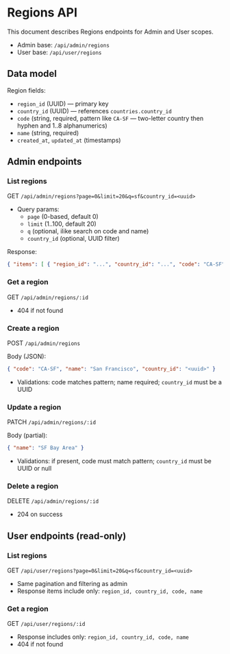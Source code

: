 # Regions API

This document describes Regions endpoints for Admin and User scopes.

- Admin base: `/api/admin/regions`
- User base: `/api/user/regions`

## Data model

Region fields:
- `region_id` (UUID) — primary key
- `country_id` (UUID) — references `countries.country_id`
- `code` (string, required, pattern like `CA-SF` — two-letter country then hyphen and 1..8 alphanumerics)
- `name` (string, required)
- `created_at`, `updated_at` (timestamps)

## Admin endpoints

### List regions
GET `/api/admin/regions?page=0&limit=20&q=sf&country_id=<uuid>`

- Query params:
  - `page` (0-based, default 0)
  - `limit` (1..100, default 20)
  - `q` (optional, ilike search on code and name)
  - `country_id` (optional, UUID filter)

Response:
```json
{ "items": [ { "region_id": "...", "country_id": "...", "code": "CA-SF", "name": "San Francisco" } ], "total": 1, "page": 0, "limit": 20 }
```

### Get a region
GET `/api/admin/regions/:id`

- 404 if not found

### Create a region
POST `/api/admin/regions`

Body (JSON):
```json
{ "code": "CA-SF", "name": "San Francisco", "country_id": "<uuid>" }
```

- Validations: code matches pattern; name required; `country_id` must be a UUID

### Update a region
PATCH `/api/admin/regions/:id`

Body (partial):
```json
{ "name": "SF Bay Area" }
```

- Validations: if present, code must match pattern; `country_id` must be UUID or null

### Delete a region
DELETE `/api/admin/regions/:id`

- 204 on success

## User endpoints (read-only)

### List regions
GET `/api/user/regions?page=0&limit=20&q=sf&country_id=<uuid>`

- Same pagination and filtering as admin
- Response items include only: `region_id, country_id, code, name`

### Get a region
GET `/api/user/regions/:id`

- Response includes only: `region_id, country_id, code, name`
- 404 if not found
